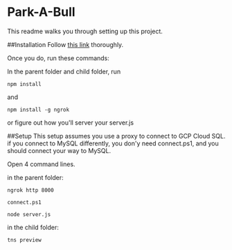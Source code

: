# Park-A-Bull
This readme walks you through setting up this project.

##Installation
Follow [this link](https://docs.nativescript.org/angular/start/introduction) thoroughly.

Once you do, run these commands:

In the parent folder and child folder, run 
```
npm install
```
and
```
npm install -g ngrok
```

or figure out how you'll server your server.js

##Setup
This setup assumes you use a proxy to connect to GCP Cloud SQL. if you connect to MySQL differently, you don'y need connect.ps1, and you should connect your way to MySQL.


Open 4 command lines.

in the parent folder:
```
ngrok http 8000
```

```
connect.ps1
```

```
node server.js
```
in the child folder:
```
tns preview
```

